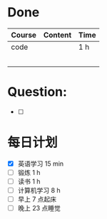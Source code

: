# Done
| Course | Content | Time |
| ------ | ------- | ---- |
| code   |         | 1 h  |
|        |         |      |
|        |         |      |
|        |         |      |
|        |         |      |
|        |         |      |

# Question:
- [ ]  

# 每日计划

- [x] 英语学习 15 min
- [ ] 锻炼 1 h
- [ ] 读书 1 h
- [ ] 计算机学习 8 h
- [ ] 早上 7 点起床
- [ ] 晚上 23 点睡觉